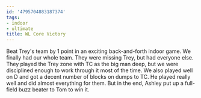 ```yaml
---
id: '4795704883187374'
tags:
- indoor
- ultimate
title: WL Core Victory
---
```


Beat Trey's team by 1 point in an exciting back-and-forth indoor game. We finally had our whole team. They were missing Trey, but had everyone else. They played the Trey zone with TC as the big man deep, but we were disciplined enough to work through it most of the time. We also played well on D and got a decent number of blocks on dumps to TC. He played really well and did almost everything for them. But in the end, Ashley put up a full-field buzz beater to Tom to win it.
